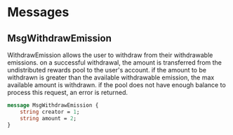 # Messages

## MsgWithdrawEmission

WithdrawEmission allows the user to withdraw from their withdrawable emissions.
on a successful withdrawal, the amount is transferred from the undistributed rewards pool to the user's account.
if the amount to be withdrawn is greater than the available withdrawable emission, the max available amount is withdrawn.
if the pool does not have enough balance to process this request, an error is returned.

```proto
message MsgWithdrawEmission {
	string creator = 1;
	string amount = 2;
}
```

